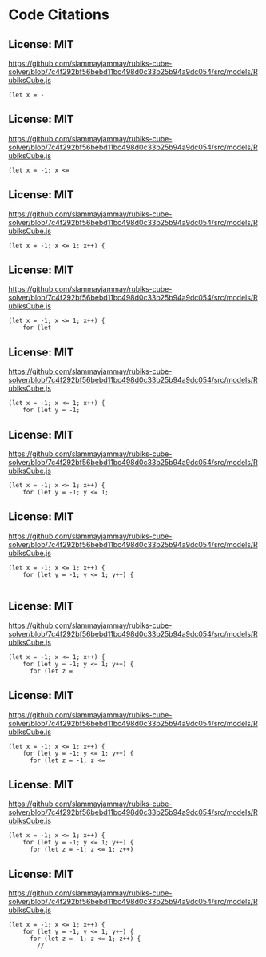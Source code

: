 # Code Citations

## License: MIT
https://github.com/slammayjammay/rubiks-cube-solver/blob/7c4f292bf56bebd11bc498d0c33b25b94a9dc054/src/models/RubiksCube.js

```
(let x = -
```


## License: MIT
https://github.com/slammayjammay/rubiks-cube-solver/blob/7c4f292bf56bebd11bc498d0c33b25b94a9dc054/src/models/RubiksCube.js

```
(let x = -1; x <= 
```


## License: MIT
https://github.com/slammayjammay/rubiks-cube-solver/blob/7c4f292bf56bebd11bc498d0c33b25b94a9dc054/src/models/RubiksCube.js

```
(let x = -1; x <= 1; x++) {
```


## License: MIT
https://github.com/slammayjammay/rubiks-cube-solver/blob/7c4f292bf56bebd11bc498d0c33b25b94a9dc054/src/models/RubiksCube.js

```
(let x = -1; x <= 1; x++) {
    for (let
```


## License: MIT
https://github.com/slammayjammay/rubiks-cube-solver/blob/7c4f292bf56bebd11bc498d0c33b25b94a9dc054/src/models/RubiksCube.js

```
(let x = -1; x <= 1; x++) {
    for (let y = -1;
```


## License: MIT
https://github.com/slammayjammay/rubiks-cube-solver/blob/7c4f292bf56bebd11bc498d0c33b25b94a9dc054/src/models/RubiksCube.js

```
(let x = -1; x <= 1; x++) {
    for (let y = -1; y <= 1;
```


## License: MIT
https://github.com/slammayjammay/rubiks-cube-solver/blob/7c4f292bf56bebd11bc498d0c33b25b94a9dc054/src/models/RubiksCube.js

```
(let x = -1; x <= 1; x++) {
    for (let y = -1; y <= 1; y++) {
      
```


## License: MIT
https://github.com/slammayjammay/rubiks-cube-solver/blob/7c4f292bf56bebd11bc498d0c33b25b94a9dc054/src/models/RubiksCube.js

```
(let x = -1; x <= 1; x++) {
    for (let y = -1; y <= 1; y++) {
      for (let z =
```


## License: MIT
https://github.com/slammayjammay/rubiks-cube-solver/blob/7c4f292bf56bebd11bc498d0c33b25b94a9dc054/src/models/RubiksCube.js

```
(let x = -1; x <= 1; x++) {
    for (let y = -1; y <= 1; y++) {
      for (let z = -1; z <=
```


## License: MIT
https://github.com/slammayjammay/rubiks-cube-solver/blob/7c4f292bf56bebd11bc498d0c33b25b94a9dc054/src/models/RubiksCube.js

```
(let x = -1; x <= 1; x++) {
    for (let y = -1; y <= 1; y++) {
      for (let z = -1; z <= 1; z++)
```


## License: MIT
https://github.com/slammayjammay/rubiks-cube-solver/blob/7c4f292bf56bebd11bc498d0c33b25b94a9dc054/src/models/RubiksCube.js

```
(let x = -1; x <= 1; x++) {
    for (let y = -1; y <= 1; y++) {
      for (let z = -1; z <= 1; z++) {
        //
```

